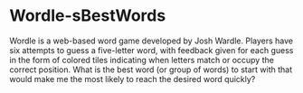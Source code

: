 # Wordle-sBestWords
Wordle is a web-based word game developed by Josh Wardle. Players have six attempts to guess a five-letter word, with feedback given for each guess in the form of colored tiles indicating when letters match or occupy the correct position. What is the best word (or group of words) to start with that would make me the most likely to reach the desired word quickly?

